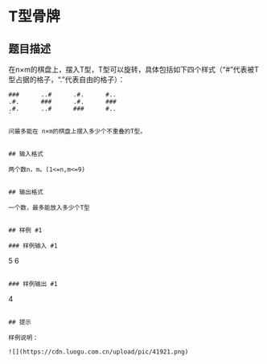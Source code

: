 # T型骨牌

## 题目描述

在n×m的棋盘上，摆入T型，T型可以旋转，具体包括如下四个样式（“#”代表被T型占据的格子，“.”代表自由的格子）：

```
###      ..#      .#.      #..
.#.      ###      .#.      ###
.#.      ..#      ###      #..
`

问最多能在 n×m的棋盘上摆入多少个不重叠的T型。


## 输入格式

两个数n，m。(1<=n,m<=9)


## 输出格式

一个数，最多能放入多少个T型


## 样例 #1

### 样例输入 #1
```
5 6
```

### 样例输出 #1

```
4
```

## 提示

样例说明：

![](https://cdn.luogu.com.cn/upload/pic/41921.png)
